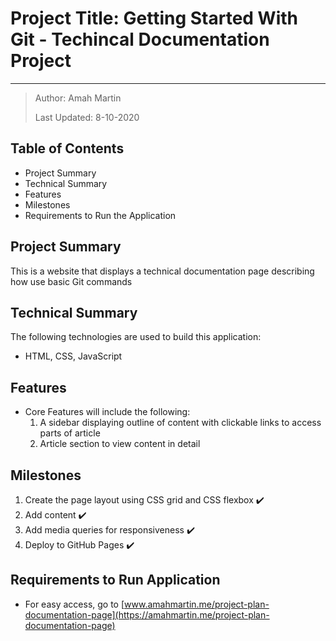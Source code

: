 # Project Title: Getting Started With Git - Techincal Documentation Project

***

> Author: Amah Martin
>
> Last Updated: 8-10-2020

## Table of Contents

* Project Summary
* Technical Summary
* Features
* Milestones
* Requirements to Run the Application

## Project Summary

This is a website that displays a technical documentation page describing how use basic Git commands

## Technical Summary

The following technologies are used to build this application:

* HTML, CSS, JavaScript

## Features

* Core Features will include the following\:
    1. A sidebar displaying outline of content with clickable links to access parts of article
    2. Article section to view content in detail

## Milestones

1. Create the page layout using CSS grid and CSS flexbox ✔️
2. Add content ✔️
3. Add media queries for responsiveness ✔️
4. Deploy to GitHub Pages ✔️

## Requirements to Run Application

* For easy access, go to [www.amahmartin.me/project-plan-documentation-page](https://amahmartin.me/project-plan-documentation-page)
